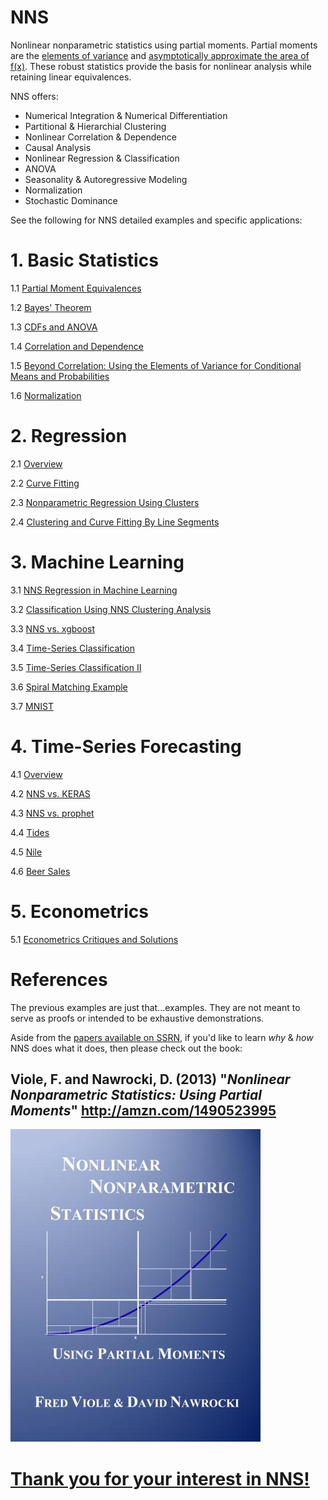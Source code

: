 # NNS
Nonlinear nonparametric statistics using partial moments.  Partial moments are the [elements of variance](https://www.linkedin.com/pulse/elements-variance-fred-viole) and [asymptotically approximate the area of f(x)](https://ssrn.com/abstract=2186471).  These robust statistics provide the basis for nonlinear analysis while retaining linear equivalences.

NNS offers: 
  - Numerical Integration & Numerical Differentiation
  - Partitional & Hierarchial Clustering
  - Nonlinear Correlation & Dependence
  - Causal Analysis
  - Nonlinear Regression & Classification
  - ANOVA
  - Seasonality & Autoregressive Modeling
  - Normalization 
  - Stochastic Dominance

See the following for NNS detailed examples and specific applications:

# 1. Basic Statistics

   1.1 [Partial Moment Equivalences](https://github.com/OVVO-Financial/NNS/blob/NNS-Beta-Version/examples/Partial%20Moments%20Equivalences.md)
   
   1.2 [Bayes' Theorem](https://github.com/OVVO-Financial/NNS/blob/NNS-Beta-Version/examples/Bayes'%20Theorem%20From%20Partial%20Moments.pdf)

   1.3 [CDFs and ANOVA](https://github.com/OVVO-Financial/NNS/blob/NNS-Beta-Version/examples/CDFs%20and%20ANOVA.pdf)

   1.4 [Correlation and Dependence](https://github.com/OVVO-Financial/NNS/blob/NNS-Beta-Version/examples/Correlation%20and%20Dependence.pdf)
   
   1.5 [Beyond Correlation: Using the Elements of Variance for Conditional Means and Probabilities](https://ssrn.com/abstract=2745308)

   1.6 [Normalization](https://github.com/OVVO-Financial/NNS/blob/NNS-Beta-Version/examples/Normalization.pdf)


# 2. Regression
   
   2.1 [Overview](https://ssrn.com/abstract=3389938)
   
   2.2 [Curve Fitting](https://htmlpreview.github.io/?https://github.com/OVVO-Financial/NNS/blob/NNS-Beta-Version/examples/Curve_Fitting.html)
   
   2.3 [Nonparametric Regression Using Clusters](http://rdcu.be/tz0J)
   
   2.4 [Clustering and Curve Fitting By Line Segments](https://ssrn.com/abstract=2861339)

   

# 3. Machine Learning

   3.1 [NNS Regression in Machine Learning](https://github.com/OVVO-Financial/NNS/blob/NNS-Beta-Version/examples/Machine_Learning.pdf)

   3.2 [Classification Using NNS Clustering Analysis](https://github.com/OVVO-Financial/NNS/blob/NNS-Beta-Version/examples/Classification%20Using%20NNS%20Clustering%20Analysis.pdf)
   
   3.3 [NNS vs. xgboost](https://htmlpreview.github.io/?https://github.com/OVVO-Financial/NNS/blob/NNS-Beta-Version/examples/xgboost_example.html)
   
   3.4 [Time-Series Classification](https://htmlpreview.github.io/?https://github.com/OVVO-Financial/NNS/blob/NNS-Beta-Version/examples/Time_Series_Classification.html)
   
   3.5 [Time-Series Classification II](https://htmlpreview.github.io/?https://github.com/OVVO-Financial/NNS/blob/NNS-Beta-Version/examples/Time_Series_Classification_Expanded.html)

   3.6 [Spiral Matching Example](https://github.com/OVVO-Financial/NNS/blob/NNS-Beta-Version/examples/Sprial%20Matching%20Example.pdf)
   
   3.7 [MNIST](https://github.com/OVVO-Financial/NNS/blob/NNS-Beta-Version/examples/NNS%20vs%20KNN%20MNIST%20dataset.pdf)


# 4. Time-Series Forecasting

   4.1 [Overview](https://ssrn.com/abstract=3382300)
   
   4.2 [NNS vs. KERAS](https://htmlpreview.github.io/?https://github.com/OVVO-Financial/NNS/blob/NNS-Beta-Version/examples/Sunspots_example.html)

   4.3 [NNS vs. prophet](https://htmlpreview.github.io/?https://github.com/OVVO-Financial/NNS/blob/NNS-Beta-Version/examples/prophet_NNS_comparison.html)
   
   4.4 [Tides](https://htmlpreview.github.io/?https://github.com/OVVO-Financial/NNS/blob/NNS-Beta-Version/examples/tides.html)
   
   4.5 [Nile](https://htmlpreview.github.io/?https://github.com/OVVO-Financial/NNS/blob/NNS-Beta-Version/examples/Nile.html)
   
   4.6 [Beer Sales](https://github.com/OVVO-Financial/NNS/blob/NNS-Beta-Version/examples/Beer_Sales.pdf)


# 5. Econometrics

   5.1 [Econometrics Critiques and Solutions](https://htmlpreview.github.io/?https://github.com/OVVO-Financial/NNS/blob/NNS-Beta-Version/examples/7_Econometic_Reasons.html)
   
   
   

# References

The previous examples are just that...examples.  They are not meant to serve as proofs or intended to be exhaustive demonstrations.

Aside from the [papers available on SSRN](https://papers.ssrn.com/sol3/cf_dev/AbsByAuth.cfm?per_id=1421356), if you'd like to learn *why* & *how* NNS does what it does, then please check out the book:

## Viole, F. and Nawrocki, D. (2013) "*Nonlinear Nonparametric Statistics: Using Partial Moments*" <http://amzn.com/1490523995>


<a href="http://amzn.com/1490523995" rel="NNS Book"> ![NNS](https://github.com/OVVO-Financial/NNS/blob/NNS-Beta-Version/examples/NNS%20Cover.jpg)


# Thank you for your interest in NNS!
